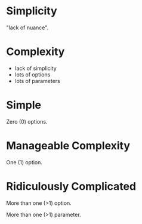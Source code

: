 # Simplicity

"lack of nuance".

# Complexity
- lack of simplicity
- lots of options
- lots of parameters 

# Simple
Zero (0) options.

# Manageable Complexity
One (1) option.

# Ridiculously Complicated
More than one (>1) option.

More than one (>1) parameter.
